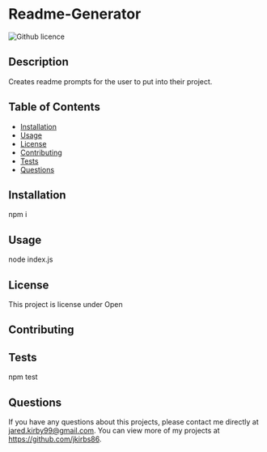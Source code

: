 # Readme-Generator
  ![Github licence](http://img.shields.io/badge/license-Open-blue.svg)
  
  ## Description 
  Creates readme prompts for the user to put into their project. 
  ## Table of Contents
  * [Installation](#installation)
  * [Usage](#usage)
  * [License](#license)
  * [Contributing](#contributing)
  * [Tests](#tests)
  * [Questions](#questions)
  
  ## Installation 
  npm i
  ## Usage 
  node index.js
  ## License 
  This project is license under Open
  ## Contributing 
  
  ## Tests
  npm test
  ## Questions
  If you have any questions about this projects, please contact me directly at jared.kirby99@gmail.com. You can view more of my projects at https://github.com/jkirbs86.
